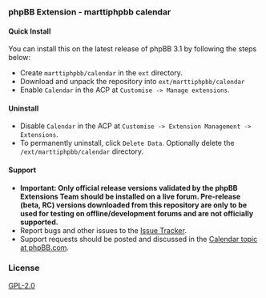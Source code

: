 ### phpBB Extension - marttiphpbb calendar

#### Quick Install

You can install this on the latest release of phpBB 3.1 by following the steps below:

* Create `marttiphpbb/calendar` in the `ext` directory.
* Download and unpack the repository into `ext/marttiphpbb/calendar`
* Enable `Calendar` in the ACP at `Customise -> Manage extensions`.

#### Uninstall

* Disable `Calendar` in the ACP at `Customise -> Extension Management -> Extensions`.
* To permanently uninstall, click `Delete Data`. Optionally delete the `/ext/marttiphpbb/calendar` directory.

#### Support

* **Important: Only official release versions validated by the phpBB Extensions Team should be installed on a live forum. Pre-release (beta, RC) versions downloaded from this repository are only to be used for testing on offline/development forums and are not officially supported.**
* Report bugs and other issues to the [Issue Tracker](https://github.com/marttiphpbb/phpbb-ext-calendar/issues).
* Support requests should be posted and discussed in the [Calendar topic at phpBB.com](https://www.phpbb.com/community/viewtopic.php?f=456&t=).

### License

[GPL-2.0](license.txt)

